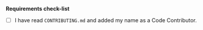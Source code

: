 **Requirements check-list**
- [ ] I have read `CONTRIBUTING.md` and added my name as a Code Contributor.
